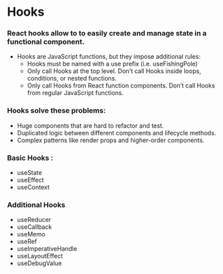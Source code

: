 # Hooks
### React hooks allow to to easily create and manage state in a functional component.

* Hooks are JavaScript functions, but they impose additional rules:
  * Hooks must be named with a use prefix (i.e. useFishingPole)
  * Only call Hooks at the top level. Don’t call Hooks inside loops, conditions, or nested functions.
  * Only call Hooks from React function components. Don’t call Hooks from regular JavaScript functions.

### Hooks solve these problems:
* Huge components that are hard to refactor and test.
* Duplicated logic between different components and lifecycle methods.
* Complex patterns like render props and higher-order components.

### Basic Hooks :
* useState
* useEffect
* useContext

### Additional Hooks
* useReducer
* useCallback
* useMemo
* useRef
* useImperativeHandle
* useLayoutEffect
* useDebugValue
